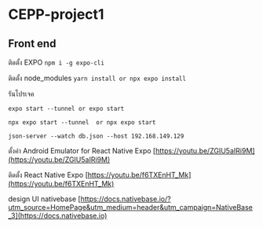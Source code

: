 # CEPP-project1

##  Front end

ติดตั้ง EXPO ```npm i -g expo-cli ```

ติดตั้ง node_modules ```yarn install or npx expo install```

รันโปรเจค

```
expo start --tunnel or expo start 
```
```
npx expo start --tunnel  or npx expo start
```
```
json-server --watch db.json --host 192.168.149.129
```

ตั้งค่า Android Emulator for React Native Expo [https://youtu.be/ZGIU5aIRi9M](https://youtu.be/ZGIU5aIRi9M)

ติดตั้ง React Native Expo [https://youtu.be/f6TXEnHT_Mk](https://youtu.be/f6TXEnHT_Mk)

design UI nativebase [https://docs.nativebase.io/?utm_source=HomePage&utm_medium=header&utm_campaign=NativeBase_3](https://docs.nativebase.io)


